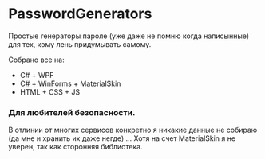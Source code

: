 # PasswordGenerators

Простые генераторы пароле (уже даже не помню когда написынные) для тех, кому лень придумывать самому.

Собрано все на:
* C# + WPF
* C# + WinForms + MaterialSkin
* HTML + CSS + JS

### Для любителей безопасности.
В отлинии от многих сервисов конкретно я никакие данные не собираю (да мне и хранить их даже негде) ... Хотя на счет MaterialSkin я не уверен, так как сторонняя библиотека.
